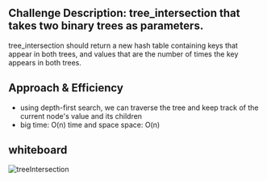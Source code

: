 ## Challenge Description: tree_intersection that takes two binary trees as parameters.

tree_intersection should return a new hash table containing keys that appear in both trees, and values that are the number of times the key appears in both trees.

## Approach & Efficiency

- using depth-first search, we can traverse the tree and keep track of the current node's value and its children
- big
  time: O(n) time and space
  space: O(n)

## whiteboard

![treeIntersection](https://i.ibb.co/xY3Cg52/32.png)
